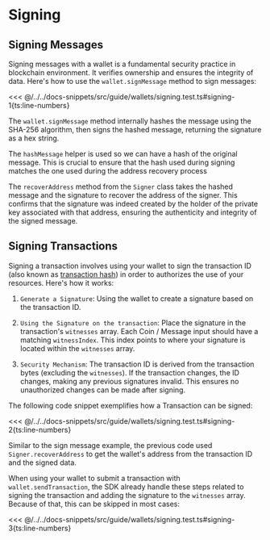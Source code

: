 # Signing

## Signing Messages

Signing messages with a wallet is a fundamental security practice in blockchain environment. It verifies ownership and ensures the integrity of data. Here's how to use the `wallet.signMessage` method to sign messages:

<<< @/../../docs-snippets/src/guide/wallets/signing.test.ts#signing-1{ts:line-numbers}

The `wallet.signMessage` method internally hashes the message using the SHA-256 algorithm, then signs the hashed message, returning the signature as a hex string.

The `hashMessage` helper is used so we can have a hash of the original message. This is crucial to ensure that the hash used during signing matches the one used during the address recovery process

The `recoverAddress` method from the `Signer` class takes the hashed message and the signature to recover the address of the signer. This confirms that the signature was indeed created by the holder of the private key associated with that address, ensuring the authenticity and integrity of the signed message.

## Signing Transactions

Signing a transaction involves using your wallet to sign the transaction ID (also known as [transaction hash](https://specs.fuel.network/master/identifiers/transaction-id.html)) in order to authorizes the use of your resources. Here's how it works:

1. `Generate a Signature`: Using the wallet to create a signature based on the transaction ID.

2. `Using the Signature on the transaction`: Place the signature in the transaction's `witnesses` array. Each Coin / Message input should have a matching `witnessIndex`. This index points to where your signature is located within the `witnesses` array.

3. `Security Mechanism`: The transaction ID is derived from the transaction bytes (excluding the `witnesses`). If the transaction changes, the ID changes, making any previous signatures invalid. This ensures no unauthorized changes can be made after signing.

The following code snippet exemplifies how a Transaction can be signed:

<<< @/../../docs-snippets/src/guide/wallets/signing.test.ts#signing-2{ts:line-numbers}

Similar to the sign message example, the previous code used `Signer.recoverAddress` to get the wallet's address from the transaction ID and the signed data.

When using your wallet to submit a transaction with `wallet.sendTransaction`, the SDK already handle these steps related to signing the transaction and adding the signature to the `witnesses` array. Because of that, this can be skipped in most cases:

<<< @/../../docs-snippets/src/guide/wallets/signing.test.ts#signing-3{ts:line-numbers}
